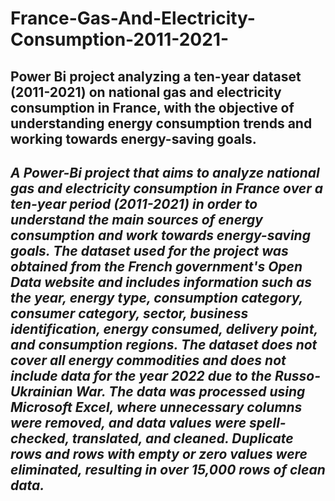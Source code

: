 # France-Gas-And-Electricity-Consumption-2011-2021-
## Power Bi project analyzing a ten-year dataset (2011-2021) on national gas and electricity consumption in France, with the objective of understanding energy consumption trends and working towards energy-saving goals.

## *A Power-Bi project that aims to analyze national gas and electricity consumption in France over a ten-year period (2011-2021) in order to understand the main sources of energy consumption and work towards energy-saving goals. The dataset used for the project was obtained from the French government's Open Data website and includes information such as the year, energy type, consumption category, consumer category, sector, business identification, energy consumed, delivery point, and consumption regions. The dataset does not cover all energy commodities and does not include data for the year 2022 due to the Russo-Ukrainian War. The data was processed using Microsoft Excel, where unnecessary columns were removed, and data values were spell-checked, translated, and cleaned. Duplicate rows and rows with empty or zero values were eliminated, resulting in over 15,000 rows of clean data.*

